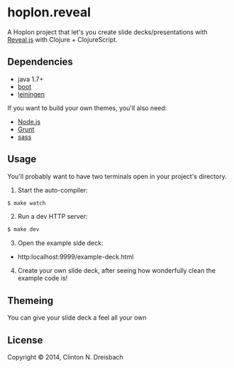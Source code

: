 # hoplon.reveal

A Hoplon project that let's you create slide decks/presentations with
[Reveal.js][3] with Clojure + ClojureScript.

## Dependencies

- java 1.7+
- [boot][1]
- [leiningen][2]

If you want to build your own themes, you'll also need:

- [Node.js][4]
- [Grunt][5]
- [sass][6]

## Usage

You'll probably want to have two terminals open in your project's
directory.

1. Start the auto-compiler:

```bash
$ make watch
```

2. Run a dev HTTP server:

```bash
$ make dev
```

3. Open the example side deck:

* http:localhost:9999/example-deck.html

4. Create your own slide deck, after seeing how wonderfully clean the example
   code is!

## Themeing

You can give your slide deck a feel all your own


## License

Copyright © 2014, Clinton N. Dreisbach

[1]: https://github.com/tailrecursion/boot
[2]: https://github.com/technomancy/leiningen
[3]: http://lab.hakim.se/reveal-js/#/
[4]: http://nodejs.org/
[5]: http://gruntjs.com/
[6]: http://sass-lang.com/
